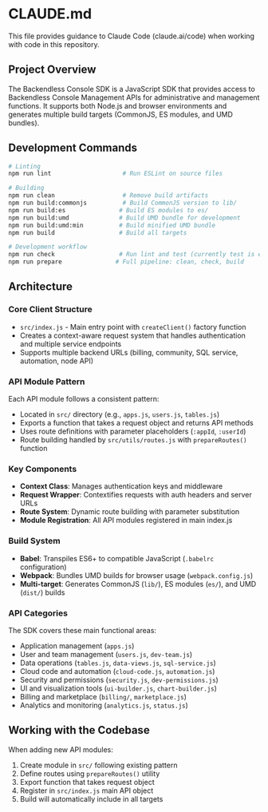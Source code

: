 # CLAUDE.md

This file provides guidance to Claude Code (claude.ai/code) when working with code in this repository.

## Project Overview

The Backendless Console SDK is a JavaScript SDK that provides access to Backendless Console Management APIs for administrative and management functions. It supports both Node.js and browser environments and generates multiple build targets (CommonJS, ES modules, and UMD bundles).

## Development Commands

```bash
# Linting
npm run lint                    # Run ESLint on source files

# Building
npm run clean                   # Remove build artifacts
npm run build:commonjs          # Build CommonJS version to lib/
npm run build:es               # Build ES modules to es/
npm run build:umd              # Build UMD bundle for development
npm run build:umd:min          # Build minified UMD bundle
npm run build                  # Build all targets

# Development workflow
npm run check                  # Run lint and test (currently test is empty)
npm run prepare               # Full pipeline: clean, check, build
```

## Architecture

### Core Client Structure
- `src/index.js` - Main entry point with `createClient()` factory function
- Creates a context-aware request system that handles authentication and multiple service endpoints
- Supports multiple backend URLs (billing, community, SQL service, automation, node API)

### API Module Pattern
Each API module follows a consistent pattern:
- Located in `src/` directory (e.g., `apps.js`, `users.js`, `tables.js`)
- Exports a function that takes a request object and returns API methods
- Uses route definitions with parameter placeholders (`:appId`, `:userId`)
- Route building handled by `src/utils/routes.js` with `prepareRoutes()` function

### Key Components
- **Context Class**: Manages authentication keys and middleware
- **Request Wrapper**: Contextifies requests with auth headers and server URLs
- **Route System**: Dynamic route building with parameter substitution
- **Module Registration**: All API modules registered in main index.js

### Build System
- **Babel**: Transpiles ES6+ to compatible JavaScript (`.babelrc` configuration)
- **Webpack**: Bundles UMD builds for browser usage (`webpack.config.js`)
- **Multi-target**: Generates CommonJS (`lib/`), ES modules (`es/`), and UMD (`dist/`) builds

### API Categories
The SDK covers these main functional areas:
- Application management (`apps.js`)
- User and team management (`users.js`, `dev-team.js`)
- Data operations (`tables.js`, `data-views.js`, `sql-service.js`)
- Cloud code and automation (`cloud-code.js`, `automation.js`)
- Security and permissions (`security.js`, `dev-permissions.js`)
- UI and visualization tools (`ui-builder.js`, `chart-builder.js`)
- Billing and marketplace (`billing/`, `marketplace.js`)
- Analytics and monitoring (`analytics.js`, `status.js`)

## Working with the Codebase

When adding new API modules:
1. Create module in `src/` following existing pattern
2. Define routes using `prepareRoutes()` utility
3. Export function that takes request object
4. Register in `src/index.js` main API object
5. Build will automatically include in all targets
